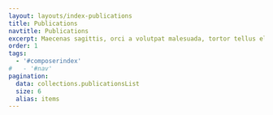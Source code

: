 ```yaml
---
layout: layouts/index-publications
title: Publications
navtitle: Publications
excerpt: Maecenas sagittis, orci a volutpat malesuada, tortor tellus elementum diam, malesuada viverra mi dui vel justo. Praesent turpis quam, fringilla eu justo eget, pretium scelerisque.
order: 1
tags:
  - '#composerindex'
#   - '#nav'
pagination:
  data: collections.publicationsList
  size: 6
  alias: items
---
```

